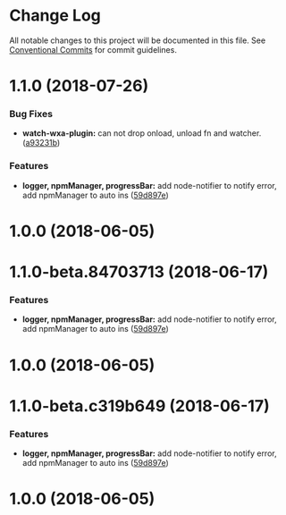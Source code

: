 # Change Log

All notable changes to this project will be documented in this file.
See [Conventional Commits](https://conventionalcommits.org) for commit guidelines.

<a name="1.1.0"></a>
# 1.1.0 (2018-07-26)


### Bug Fixes

* **watch-wxa-plugin:** can not drop onload, unload fn and watcher. ([a93231b](https://github.com/Genuifx/wxa-compiler-stylus/commit/a93231b))


### Features

* **logger, npmManager, progressBar:** add node-notifier to notify error, add npmManager to auto ins ([59d897e](https://github.com/Genuifx/wxa-compiler-stylus/commit/59d897e))



<a name="1.0.0"></a>
# 1.0.0 (2018-06-05)




<a name="1.1.0-beta.84703713"></a>
# 1.1.0-beta.84703713 (2018-06-17)


### Features

* **logger, npmManager, progressBar:** add node-notifier to notify error, add npmManager to auto ins ([59d897e](https://github.com/Genuifx/wxa-compiler-stylus/commit/59d897e))



<a name="1.0.0"></a>
# 1.0.0 (2018-06-05)




<a name="1.1.0-beta.c319b649"></a>
# 1.1.0-beta.c319b649 (2018-06-17)


### Features

* **logger, npmManager, progressBar:** add node-notifier to notify error, add npmManager to auto ins ([59d897e](https://github.com/Genuifx/wxa-compiler-stylus/commit/59d897e))



<a name="1.0.0"></a>
# 1.0.0 (2018-06-05)
